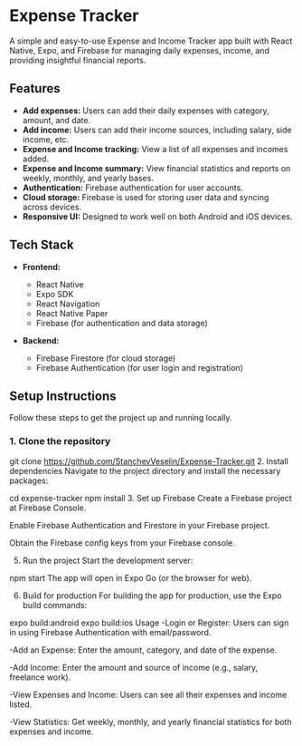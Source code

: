 # Expense Tracker

A simple and easy-to-use Expense and Income Tracker app built with React Native, Expo, and Firebase for managing daily expenses, income, and providing insightful financial reports.

## Features

- **Add expenses:** Users can add their daily expenses with category, amount, and date.
- **Add income:** Users can add their income sources, including salary, side income, etc.
- **Expense and Income tracking:** View a list of all expenses and incomes added.
- **Expense and Income summary:** View financial statistics and reports on weekly, monthly, and yearly bases.
- **Authentication:** Firebase authentication for user accounts.
- **Cloud storage:** Firebase is used for storing user data and syncing across devices.
- **Responsive UI:** Designed to work well on both Android and iOS devices.

## Tech Stack

- **Frontend:**
  - React Native
  - Expo SDK
  - React Navigation
  - React Native Paper
  - Firebase (for authentication and data storage)
  
- **Backend:**
  - Firebase Firestore (for cloud storage)
  - Firebase Authentication (for user login and registration)

## Setup Instructions

Follow these steps to get the project up and running locally.

### 1. Clone the repository

git clone https://github.com/StanchevVeselin/Expense-Tracker.git
2. Install dependencies
Navigate to the project directory and install the necessary packages:

cd expense-tracker
npm install
3. Set up Firebase
Create a Firebase project at Firebase Console.

Enable Firebase Authentication and Firestore in your Firebase project.

Obtain the Firebase config keys from your Firebase console.

5. Run the project
Start the development server:

npm start
The app will open in Expo Go (or the browser for web).

6. Build for production
For building the app for production, use the Expo build commands:

expo build:android
expo build:ios
Usage
-Login or Register: Users can sign in using Firebase Authentication with email/password.

-Add an Expense: Enter the amount, category, and date of the expense.

-Add Income: Enter the amount and source of income (e.g., salary, freelance work).

-View Expenses and Income: Users can see all their expenses and income listed.

-View Statistics: Get weekly, monthly, and yearly financial statistics for both expenses and income.
